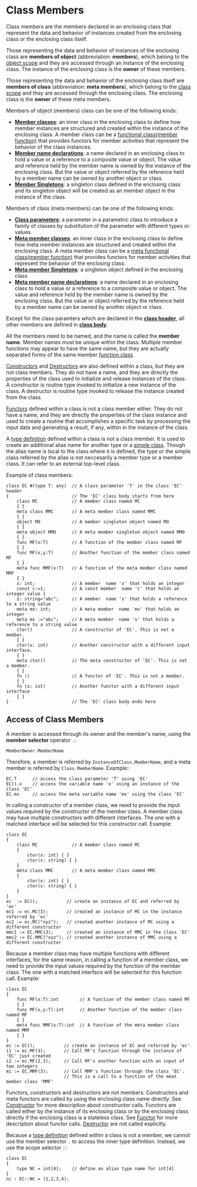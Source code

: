 # Class Members

Class members are the members declared in an enclosing class that represent the data and behavior of instances created from the enclosing class or the enclosing class itself.

Those representing the data and behavior of instances of the enclosing class are **members of object** (abbreviation: **members**), which belong to the [object scope](Scopes.md) and they are accessed through an instance of the enclosing class. The instance of the enclosing class is the **owner** of these members.

Those representing the data and behavior of the enclosing class itself are **members of class** (abbreviation: **meta members**), which belong to the [class scope](Scopes.md) and they are accessed through the enclosing class. The enclosing class is the **owner** of these meta members.

Members of object (members) class can be one of the following kinds:
* [**Member classes**](MemberClass.md): an inner class in the enclosing class to define how member instances are structured and created within the instance of the enclosing class. A member class can be a [functional class(member function)](FunctionClass.md) that provides functors for member activities that represent the behavior of the class instances.
* [**Member name declarations**](NameDeclaration.md): a name declared in an enclosing class to hold a value or a reference to a composite value or object. The value and reference held by the member name is owned by the instance of the enclosing class. But the value or object referred by the reference held by a member name can be owned by another object or class.
*  [**Member Singletons**](Singleton.md): a singleton class defined in the enclosing class and its singleton object will be created as an member object in the instance of the class.

Members of class (meta members) can be one of the following kinds:
* [**Class parameters**](ParametricClass.md): a parameter in a parametric class to introduce a family of classes by substitution of the parameter with different types or values.
* [**Meta member classes**](MemberClass.md): an inner class in the enclosing class to define how meta member instances are structured and created within the enclosing class. A meta member class can be a [meta functional class(member function)](FunctionClass.md) that provides functors for member activities that represent the behavior of the enclosing class.
* [**Meta member Singletons**](Singleton.md): a singleton object defined in the enclosing class
* [**Meta member name declarations**](NameDeclaration.md): a name declared in an enclosing class to hold a value or a reference to a composite value or object. The value and reference held by the member name is owned by the enclosing class. But the value or object referred by the reference held by a member name can be owned by another object or class.

Except for the class paramters which are declared in the [**class header**](Class.md), all other members are defined in [**class body**](Class.md).

All the members need to be named, and the name is called the **member name**. Member names must be unique within the class. Multiple member functions may appear to have the same name, but they are actually separated forms of the same member [function class](FunctionClass.md).

[Constructors](Constructor.md) and [Destructors](Destructor.md) are also defined within a class, but they are not class members. They do not have a name, and they are directly the properties of the class used to initialize and release instances of the class. A constructor is routine type invoked to initialize a new instance of the class. A destructor is routine type invoked to release the instance created from the class.

[Functors](Functor.md) defined within a class is not a class member either. They do not have a name, and they are directly the properties of the class instance and used to create a routine that accomplishes a specific task by processing the input data and generating a result, if any, within in the instance of the class.

A [type definition](TypeDefinition.md) defined within a class is not a class member. It is used to create an additional alias name for another type or a [simple class](SimpleClass.md). Though the alias name is local to the class where it is defined, the type or the simple class referred by the alias is not neccesarily a member type or a member class. It can refer to an external top-level class.

Example of class members:
```altro
class EC #(type T: any)  // A class parameter 'T' in the class 'EC' header
{                        // The 'EC' class body starts from here
    class MC             // A member class named MC
    { }
    meta class MMC       // A meta member class named MMC
    { }
    object MO            // A member singleton object named MO
    { }
    meta object MMO      // A meta member singleton object named MMO
    { }
    func MF(x:T)         // A function of the member class named MF
    { }
    func MF(x,y:T)       // Another function of the member class named MF
    { }
    meta func MMF(x:T)   // A function of the meta member class named MMF
    { }
    x: int;              // A member  name 'x' that holds an integer
    const c:=1;          // A const member  name 'c' that holds an integer value 1
    s: string="abc";     // A member  name 's' that holds a reference to a string value
    meta mx: int;        // A meta member  name 'mx' that holds an integer
    meta ms :="abc";     // A meta member  name 's' that holds a reference to a string value
    ctor()               // A constructor of 'EC'. This is not a member.
    { }
    ctor(x: int)         // Another constructor with a different input interface.
    { }
    meta ctor()          // The meta constructor of 'EC'. This is not a member.
    { }
    fn ()                // A functor of 'EC'. This is not a member.
    { }
    fn (x: int)          // Another functor with a different input interface
    { } 
}                        // The 'EC' class body ends here
```

## Access of Class Members

A member is accessed through its owner and the member's name, using the **member selector** operator `.`:

```altscript
MemberOwner.MemberName
```
Therefore, a member is referred by `InstanceOfClass.MemberName`, and a meta member is referred by `Class.MemberName`. Example::
```altro
EC.T      // access the class parameter 'T' using 'EC'
EC().x    // access the variable name 'x' using an instance of the class 'EC'
EC.mx     // access the meta variable name 'mx' using the class 'EC'
```

In calling a constructor of a member class, we need to provide the input values required by the constructor of the member class. A member class may have multiple constructors with different interfaces. The one with a matched interface will be selected for this constructor call. Example:
```altro
class EC
{
    class MC             // A member class named MC
    {
        ctor(x: int) { }
        ctor(s: string) { }
    }
    meta class MMC       // A meta member class named MMC
    {
        ctor(x: int) { }
        ctor(s: string) { }
    }
}
ec  := EC();           // create an instance of EC and referred by 'ec'
mc1 := ec.MC(3);       // created an instance of MC in the instance referred by 'ec'
mc2 := ec.MC("xyz");   // created another instance of MC using a different constructor
mmc1 := EC.MMC(3);     // created an instance of MMC in the class 'EC'
mmc2 := EC.MMC("xyz"); // created another instance of MMC using a different constructor
```
Because a member class may have multiple functions with different interfaces, for the same reason, in calling a function of a member class, we need to provide the input values required by the function of the member class.  The one with a matched interface will be selected for this function call. Example:
```altro
class EC
{
    func MF(x:T):int        // A function of the member class named MF
    { }
    func MF(x,y:T):int      // Another function of the member class named MF
    { }
    meta func MMF(x:T):int  // A function of the meta member class named MMF
    { }
}
ec := EC();           // create an instance of EC and referred by 'ec'
i1 := ec.MF(3);       // Call MF's function through the instance of 'EC' just created
i2 := ec.MF(2,3);     // Call MF's another function with an input of two integers
mi := EC.MMF(3);      // Call MMF's function through the class 'EC'.
                      // This is a call to a function of the meat member class 'MMF'
```

Functors, constructors and destructors are not members. Constructors and meta functors are called by using the enclosing class name directly. See [Constructor](Constructor.md) for more description about constructor calls. Functors are called either by the instance of its enclosing class or by the enclosing class directly if the enclosing class is a stateless class. See [Functor](Functor.md) for more description about functor calls. [Destructor](Destructor.md) are not called explicitly.

Because a [type definition](TypeDefinition.md) defined within a class is not a member, we cannot use the member selector `.` to access the inner type definition. Instead, we use the scope selector `::`
```altro
class EC
{
    type NC = int[4];    // define an alias type name for int[4]
}
nc : EC::NC = (1,2,3,4);
```
